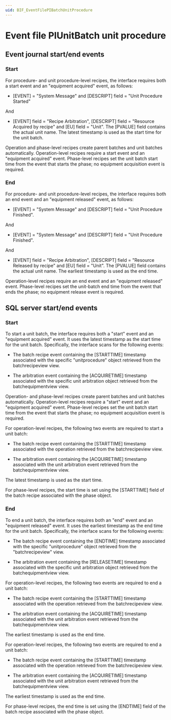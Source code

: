 ```yaml
---
uid: BIF_EventFilePIBatchUnitProcedure
---
```


# Event file PIUnitBatch unit procedure

## Event journal start/end events

### Start

For procedure- and unit procedure-level recipes, the interface requires both a start event and an "equipment acquired" event, as follows:

* [EVENT] = "System Message" and [DESCRIPT] field = "Unit Procedure Started"

And

* [EVENT] field = "Recipe Arbitration", [DESCRIPT] field = "Resource Acquired by recipe" and [EU] field = "Unit". The [PVALUE] field contains the actual unit name.
The latest timestamp is used as the start time for the unit batch.

Operation and phase-level recipes create parent batches and unit batches automatically. Operation-level recipes require a start event and an "equipment acquired" event. Phase-level recipes set the unit batch start time from the event that starts the phase; no equipment acquisition event is required.

### End

For procedure- and unit procedure-level recipes, the interface requires both an end event and an "equipment released" event, as follows:

* [EVENT] = "System Message" and [DESCRIPT] field = "Unit Procedure Finished".

And

* [EVENT] = "System Message" and [DESCRIPT] field = "Unit Procedure Finished".

And

* [EVENT] field = "Recipe Arbitration", [DESCRIPT] field = "Resource Released by recipe" and [EU] field = "Unit". The [PVALUE] field contains the actual unit name.
The earliest timestamp is used as the end time.

Operation-level recipes require an end event and an "equipment released" event. Phase-level recipes set the unit-batch end time from the event that ends the phase; no equipment release event is required.

## SQL server start/end events

### Start

To start a unit batch, the interface requires both a "start" event and an "equipment acquired" event. It uses the latest timestamp as the start time for the unit batch. Specifically, the interface scans for the following events:

* The batch recipe event containing the [STARTTIME] timestamp associated with the specific "unitprocedure" object retrieved from the batchrecipeview view.

* The arbitration event containing the [ACQUIRETIME] timestamp associated with the specific unit arbitration object retrieved from the batchequipmentview view.

Operation- and phase-level recipes create parent batches and unit batches automatically. Operation-level recipes require a "start" event and an "equipment acquired" event. Phase-level recipes set the unit batch start time from the event that starts the phase; no equipment acquisition event is required.

For operation-level recipes, the following two events are required to start a unit batch:

* The batch recipe event containing the [STARTTIME] timestamp associated with the operation retrieved from the batchrecipeview view.

* The arbitration event containing the [ACQUIRETIME] timestamp associated with the unit arbitration event retrieved from the batchequipmentview view.

The latest timestamp is used as the start time.

For phase-level recipes, the start time is set using the [STARTTIME] field of the batch recipe associated with the phase object.

### End

To end a unit batch, the interface requires both an "end" event and an "equipment released" event. It uses the earliest timestamp as the end time for the unit batch. Specifically, the interface scans for the following events:

* The batch recipe event containing the [ENDTIME] timestamp associated with the specific "unitprocedure" object retrieved from the "batchrecipeview" view.

* The arbitration event containing the [RELEASETIME] timestamp associated with the specific unit arbitration object retrieved from the batchequipmentview view.

For operation-level recipes, the following two events are required to end a unit batch:

* The batch recipe event containing the [STARTTIME] timestamp associated with the operation retrieved from the batchrecipeview view.

* The arbitration event containing the [ACQUIRETIME] timestamp associated with the unit arbitration event retrieved from the batchequipmentview view.

The earliest timestamp is used as the end time.

For operation-level recipes, the following two events are required to end a unit batch:

* The batch recipe event containing the [STARTTIME] timestamp associated with the operation retrieved from the batchrecipeview view.

* The arbitration event containing the [ACQUIRETIME] timestamp associated with the unit arbitration event retrieved from the batchequipmentview view.

The earliest timestamp is used as the end time.

For phase-level recipes, the end time is set using the [ENDTIME] field of the batch recipe associated with the phase object.
